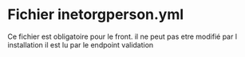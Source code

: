 # Fichier inetorgperson.yml

Ce fichier est obligatoire pour le front. il ne peut pas etre modifié par l installation 
il est lu par le endpoint validation
